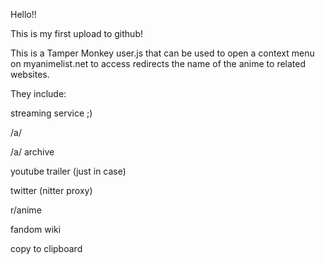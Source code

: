 Hello!!

This is my first upload to github!

This is a Tamper Monkey user.js that can be used to open a context menu on myanimelist.net to access redirects the name of the anime to related websites.

They include:

  streaming service ;)

  /a/
  
  /a/ archive
  
  youtube trailer (just in case)
  
  twitter (nitter proxy)
  
  r/anime
  
  fandom wiki
  
  copy to clipboard
